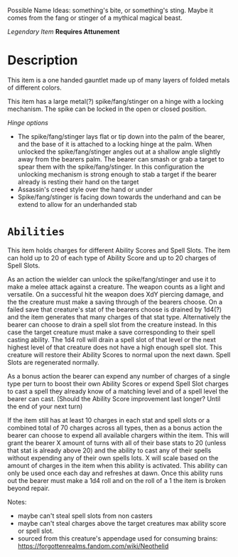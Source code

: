 Possible Name Ideas: something's bite, or something's sting. Maybe it comes from the fang or stinger of a mythical magical beast.

*Legendary Item*
**Requires Attunement**

# Description

This item is a one handed gauntlet made up of many layers of folded metals of different colors.

This item has a large metal(?) spike/fang/stinger on a hinge with a locking mechanism. The spike can be locked in the open or closed position.

*Hinge options*
- The spike/fang/stinger lays flat or tip down into the palm of the bearer, and the base of it is attached to a locking hinge at the palm. When unlocked the spike/fang/stinger angles out at a shallow angle slightly away from the bearers palm. The bearer can smash or grab a target to spear them with the spike/fang/stinger. In this configuration the unlocking mechanism is strong enough to stab a target if the bearer already is resting their hand on the target
- Assassin's creed style over the hand or under
- Spike/fang/stinger is facing down towards the underhand and can be extend to allow for an underhanded stab


# `Abilities`

This item holds charges for different Ability Scores and Spell Slots. The item can hold up to 20 of each type of Ability Score and up to 20 charges of Spell Slots. 

As an action the wielder can unlock the spike/fang/stinger and use it to make a melee attack against a creature. The weapon counts as a light and versatile. On a successful hit the weapon does XdY piercing damage, and the the creature must make a saving through of the bearers choose. On a failed save that creature's stat of the bearers choose is drained by 1d4(?) and the item generates that many charges of that stat type. Alternatively the bearer can choose to drain a spell slot from the creature instead. In this case the target creature must make a save corresponding to their spell casting ability. The 1d4 roll will drain a spell slot of that level or the next highest level of that creature does not have a high enough spell slot. This creature will restore their Ability Scores to normal upon the next dawn. Spell Slots are regenerated normally.

As a bonus action the bearer can expend any number of charges of a single type per turn to boost their own Ability Scores or expend Spell Slot charges to cast a spell they already know of a matching level and of a spell level the bearer can cast. (Should the Ability Score improvement last longer? Until the end of your next turn)

If the item still has at least 10 charges in each stat and spell slots or a combined total of 70 charges across all types, then as a bonus action the bearer can choose to expend all available chargers within the item. This will grant the bearer X amount of turns with all of their base stats to 20 (unless that stat is already above 20) and the ability to cast any of their spells without expending any of their own spells lots. X will scale based on the amount of charges in the item when this ability is activated. This ability can only be used once each day and refreshes at dawn. Once this ability runs out the bearer must make a 1d4 roll and on the roll of a 1 the item is broken beyond repair.

Notes:
- maybe can't steal spell slots from non casters
- maybe can't steal charges above the target creatures max ability score or spell slot.
- sourced from this creature's appendage used for consuming brains: https://forgottenrealms.fandom.com/wiki/Neothelid

